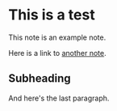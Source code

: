 # This is a test

This note is an example note.

Here is a link to [another note]().

## Subheading

And here's the last paragraph.
